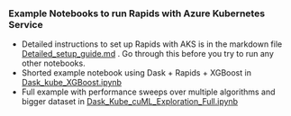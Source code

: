 ### Example Notebooks to run Rapids with Azure Kubernetes Service

- Detailed instructions to set up Rapids with AKS is in the markdown file [Detailed_setup_guide.md](Detailed_setup_guide.md) . Go through this before you try to run any other notebooks.
- Shorted example notebook using Dask + Rapids + XGBoost in [Dask_kube_XGBoost.ipynb](Dask_Kube_XGBoost.ipynb)
- Full example with performance sweeps over multiple algorithms and bigger dataset in [Dask_Kube_cuML_Exploration_Full.ipynb](Dask_Kube_cuML_Exploration_Full.ipynb)